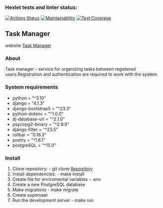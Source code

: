 ### Hexlet tests and linter status:
[![Actions Status](https://github.com/prStudentka/python-project-52/actions/workflows/hexlet-check.yml/badge.svg)](https://github.com/prStudentka/python-project-52/actions)
[![Maintainability](https://api.codeclimate.com/v1/badges/5187d7c7fe7ab0691712/maintainability)](https://codeclimate.com/github/prStudentka/python-project-52/maintainability)
[![Test Coverage](https://api.codeclimate.com/v1/badges/5187d7c7fe7ab0691712/test_coverage)](https://codeclimate.com/github/prStudentka/python-project-52/test_coverage)

##  Task Manager
   website [Task Manager]()

### About
Task manager - service for organizing tasks between registered users.Registration and authentication are required to work with the system.

### System requirements
- python = "^3.10"
- django = "4.1.3"
- django-bootstrap5 = "^23.3"
- python-dotenv = "^1.0.0"
- dj-database-url = "^2.1.0"
- psycopg2-binary = "^2.9.9"
- django-filter = "^23.5"
- rollbar = "0.16.3"
- poetry = "^1.6.1"
- postgreSQL = "^15.0"

### Install
  1) Clone repository:
    - git clone [Repository](https://github.com/prStudentka/python-project-83.git)
  2) Install dependencies:
    - make install
  3) Create file for enviromental variables
    - .env 
  4) Create a new PostgreSQL database
  5) Make migrations
    - make migrate
  6) Create superuser
  7) Run the development server
    - make run
